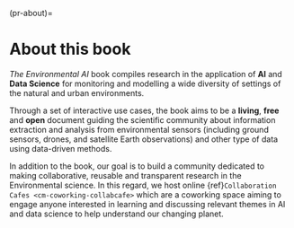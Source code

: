 (pr-about)=
# About this book

_The Environmental AI_ book compiles research in the application of **AI** and **Data Science** for monitoring and modelling a wide diversity of settings of the natural and urban environments. 

Through a set of interactive use cases, the book aims to be a **living**, **free** and **open** document guiding the scientific community about information extraction and analysis from environmental sensors (including ground sensors, drones, and satellite Earth observations) and other type of data using data-driven methods. 

In addition to the book, our goal is to build a community dedicated to making collaborative, reusable and transparent research in the Environmental science. In this regard, we host online {ref}`Collaboration Cafes <cm-coworking-collabcafe>` which are a coworking space aiming to engage anyone interested in learning and discussing relevant themes in AI and data science to help understand our changing planet.